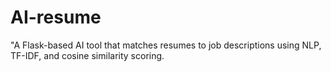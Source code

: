 # AI-resume
"A Flask-based AI tool that matches resumes to job descriptions using NLP, TF-IDF, and cosine similarity scoring.
